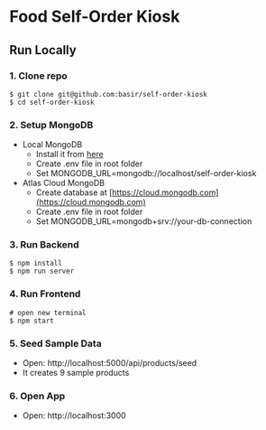 # Food Self-Order Kiosk

## Run Locally

### 1. Clone repo

```
$ git clone git@github.com:basir/self-order-kiosk
$ cd self-order-kiosk
```

### 2. Setup MongoDB

- Local MongoDB
  - Install it from [here](https://www.mongodb.com/try/download/community)
  - Create .env file in root folder
  - Set MONGODB_URL=mongodb://localhost/self-order-kiosk  
- Atlas Cloud MongoDB
  - Create database at [https://cloud.mongodb.com](https://cloud.mongodb.com)
  - Create .env file in root folder
  - Set MONGODB_URL=mongodb+srv://your-db-connection

### 3. Run Backend

```
$ npm install
$ npm run server
```

### 4. Run Frontend

```
# open new terminal
$ npm start
```

### 5. Seed Sample Data

- Open: http://localhost:5000/api/products/seed
- It creates 9 sample products

### 6. Open App

- Open: http://localhost:3000

